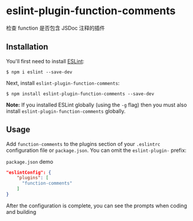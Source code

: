 # eslint-plugin-function-comments

检查 function 是否包含 JSDoc 注释的插件

## Installation

You'll first need to install [ESLint](http://eslint.org):

```
$ npm i eslint --save-dev
```

Next, install `eslint-plugin-function-comments`:

```
$ npm install eslint-plugin-function-comments --save-dev
```

**Note:** If you installed ESLint globally (using the `-g` flag) then you must also install `eslint-plugin-function-comments` globally.

## Usage

Add `function-comments` to the plugins section of your `.eslintrc` configuration file or `package.json`. You can omit the `eslint-plugin-` prefix:

`package.json` demo
```json
"eslintConfig": {
    "plugins": [
      "function-comments"
    ]
}
```

After the configuration is complete, you can see the prompts when coding and building